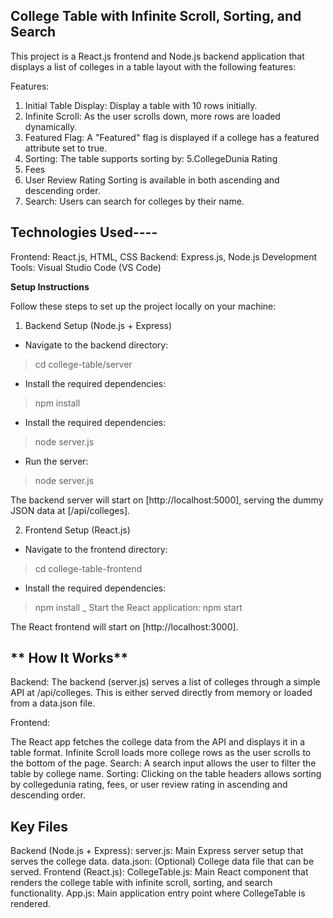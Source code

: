 **College Table with Infinite Scroll, Sorting, and Search**
----------------------------------------------------------
This project is a React.js frontend and Node.js backend application that displays a list of colleges in a table layout with the following features:

Features:
1. Initial Table Display: Display a table with 10 rows initially.
2. Infinite Scroll: As the user scrolls down, more rows are loaded dynamically.
3. Featured Flag: A "Featured" flag is displayed if a college has a featured attribute set to true.
4. Sorting: The table supports sorting by:
5.CollegeDunia Rating
6. Fees
7. User Review Rating Sorting is available in both ascending and descending order.
8. Search: Users can search for colleges by their name.

**Technologies Used**----
--------------------------------
Frontend: React.js, HTML, CSS
Backend: Express.js, Node.js
Development Tools: Visual Studio Code (VS Code)


**Setup Instructions**

Follow these steps to set up the project locally on your machine:

1. Backend Setup (Node.js + Express)
+ Navigate to the backend directory:
> cd college-table/server

* Install the required dependencies:
> npm install
 - Install the required dependencies:
> node server.js
 + Run the server:
> node server.js

 The backend server will start on [http://localhost:5000], serving the dummy JSON data at [/api/colleges].

2. Frontend Setup (React.js)
  + Navigate to the frontend directory:
> cd college-table-frontend
 * Install the required dependencies:
> npm install
 _ Start the React application:
> npm start

 The React frontend will start on [http://localhost:3000].

 
** How It Works**
-------------------------------------
Backend: The backend (server.js) serves a list of colleges through a simple API at /api/colleges. This is either served directly from memory or loaded from a data.json file.

Frontend:

The React app fetches the college data from the API and displays it in a table format.
Infinite Scroll loads more college rows as the user scrolls to the bottom of the page.
Search: A search input allows the user to filter the table by college name.
Sorting: Clicking on the table headers allows sorting by collegedunia rating, fees, or user review rating in ascending and descending order.


**Key Files**
-----------
Backend (Node.js + Express):
server.js: Main Express server setup that serves the college data.
data.json: (Optional) College data file that can be served.
Frontend (React.js):
CollegeTable.js: Main React component that renders the college table with infinite scroll, sorting, and search functionality.
App.js: Main application entry point where CollegeTable is rendered.


